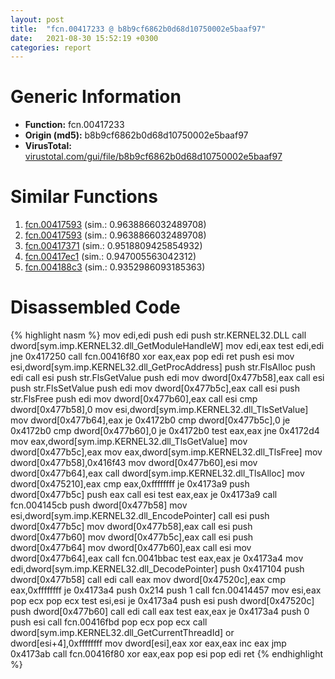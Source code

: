 ```yaml
---
layout: post
title:  "fcn.00417233 @ b8b9cf6862b0d68d10750002e5baaf97"
date:   2021-08-30 15:52:19 +0300
categories: report
---
```


# Generic Information
- **Function:** fcn.00417233
- **Origin (md5):** b8b9cf6862b0d68d10750002e5baaf97
- **VirusTotal:** [virustotal.com/gui/file/b8b9cf6862b0d68d10750002e5baaf97][virustotal_ref]



# Similar Functions

1. [fcn.00417593][similar_1_ref] (sim.: 0.9638866032489708)
2. [fcn.00417593][similar_2_ref] (sim.: 0.9638866032489708)
3. [fcn.00417371][similar_3_ref] (sim.: 0.9518809425854932)
4. [fcn.00417ec1][similar_4_ref] (sim.: 0.947005563042312)
5. [fcn.004188c3][similar_5_ref] (sim.: 0.9352986093185363)


# Disassembled Code

{% highlight nasm %}
mov edi,edi
push edi
push str.KERNEL32.DLL
call dword[sym.imp.KERNEL32.dll_GetModuleHandleW]
mov edi,eax
test edi,edi
jne 0x417250
call fcn.00416f80
xor eax,eax
pop edi
ret 
push esi
mov esi,dword[sym.imp.KERNEL32.dll_GetProcAddress]
push str.FlsAlloc
push edi
call esi
push str.FlsGetValue
push edi
mov dword[0x477b58],eax
call esi
push str.FlsSetValue
push edi
mov dword[0x477b5c],eax
call esi
push str.FlsFree
push edi
mov dword[0x477b60],eax
call esi
cmp dword[0x477b58],0
mov esi,dword[sym.imp.KERNEL32.dll_TlsSetValue]
mov dword[0x477b64],eax
je 0x4172b0
cmp dword[0x477b5c],0
je 0x4172b0
cmp dword[0x477b60],0
je 0x4172b0
test eax,eax
jne 0x4172d4
mov eax,dword[sym.imp.KERNEL32.dll_TlsGetValue]
mov dword[0x477b5c],eax
mov eax,dword[sym.imp.KERNEL32.dll_TlsFree]
mov dword[0x477b58],0x416f43
mov dword[0x477b60],esi
mov dword[0x477b64],eax
call dword[sym.imp.KERNEL32.dll_TlsAlloc]
mov dword[0x475210],eax
cmp eax,0xffffffff
je 0x4173a9
push dword[0x477b5c]
push eax
call esi
test eax,eax
je 0x4173a9
call fcn.004145cb
push dword[0x477b58]
mov esi,dword[sym.imp.KERNEL32.dll_EncodePointer]
call esi
push dword[0x477b5c]
mov dword[0x477b58],eax
call esi
push dword[0x477b60]
mov dword[0x477b5c],eax
call esi
push dword[0x477b64]
mov dword[0x477b60],eax
call esi
mov dword[0x477b64],eax
call fcn.0041bbac
test eax,eax
je 0x4173a4
mov edi,dword[sym.imp.KERNEL32.dll_DecodePointer]
push 0x417104
push dword[0x477b58]
call edi
call eax
mov dword[0x47520c],eax
cmp eax,0xffffffff
je 0x4173a4
push 0x214
push 1
call fcn.00414457
mov esi,eax
pop ecx
pop ecx
test esi,esi
je 0x4173a4
push esi
push dword[0x47520c]
push dword[0x477b60]
call edi
call eax
test eax,eax
je 0x4173a4
push 0
push esi
call fcn.00416fbd
pop ecx
pop ecx
call dword[sym.imp.KERNEL32.dll_GetCurrentThreadId]
or dword[esi+4],0xffffffff
mov dword[esi],eax
xor eax,eax
inc eax
jmp 0x4173ab
call fcn.00416f80
xor eax,eax
pop esi
pop edi
ret 
{% endhighlight %}


[similar_1_ref]: /report/fcn.00417593@505be53c36227b94e2fcc406f247f6e5
[similar_2_ref]: /report/fcn.00417593@96a869ae624ddb4834a1d5a829f85469
[similar_3_ref]: /report/fcn.00417371@e16f74a2849182d98050864255e902f8
[similar_4_ref]: /report/fcn.00417ec1@20a93604f17ee6f3c2aa7b1f7a497fcf
[similar_5_ref]: /report/fcn.004188c3@f5b8476c36459986b226c45654aeb016
[virustotal_ref]: https://www.virustotal.com/gui/file/b8b9cf6862b0d68d10750002e5baaf97